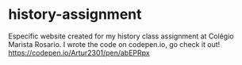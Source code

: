 # history-assignment
Especific website created for my history class assignment at Colégio Marista Rosario.
I wrote the code on codepen.io, go check it out! https://codepen.io/Artur2301/pen/abEPRpx
